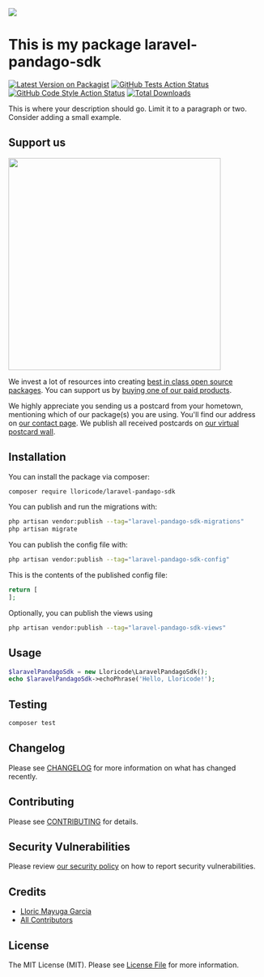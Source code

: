 
[<img src="https://github-ads.s3.eu-central-1.amazonaws.com/support-ukraine.svg?t=1" />](https://supportukrainenow.org)

# This is my package laravel-pandago-sdk

[![Latest Version on Packagist](https://img.shields.io/packagist/v/lloricode/laravel-pandago-sdk.svg?style=flat-square)](https://packagist.org/packages/lloricode/laravel-pandago-sdk)
[![GitHub Tests Action Status](https://img.shields.io/github/workflow/status/lloricode/laravel-pandago-sdk/run-tests?label=tests)](https://github.com/lloricode/laravel-pandago-sdk/actions?query=workflow%3Arun-tests+branch%3Amain)
[![GitHub Code Style Action Status](https://img.shields.io/github/workflow/status/lloricode/laravel-pandago-sdk/Check%20&%20fix%20styling?label=code%20style)](https://github.com/lloricode/laravel-pandago-sdk/actions?query=workflow%3A"Check+%26+fix+styling"+branch%3Amain)
[![Total Downloads](https://img.shields.io/packagist/dt/lloricode/laravel-pandago-sdk.svg?style=flat-square)](https://packagist.org/packages/lloricode/laravel-pandago-sdk)

This is where your description should go. Limit it to a paragraph or two. Consider adding a small example.

## Support us

[<img src="https://github-ads.s3.eu-central-1.amazonaws.com/laravel-pandago-sdk.jpg?t=1" width="419px" />](https://spatie.be/github-ad-click/laravel-pandago-sdk)

We invest a lot of resources into creating [best in class open source packages](https://spatie.be/open-source). You can support us by [buying one of our paid products](https://spatie.be/open-source/support-us).

We highly appreciate you sending us a postcard from your hometown, mentioning which of our package(s) you are using. You'll find our address on [our contact page](https://spatie.be/about-us). We publish all received postcards on [our virtual postcard wall](https://spatie.be/open-source/postcards).

## Installation

You can install the package via composer:

```bash
composer require lloricode/laravel-pandago-sdk
```

You can publish and run the migrations with:

```bash
php artisan vendor:publish --tag="laravel-pandago-sdk-migrations"
php artisan migrate
```

You can publish the config file with:

```bash
php artisan vendor:publish --tag="laravel-pandago-sdk-config"
```

This is the contents of the published config file:

```php
return [
];
```

Optionally, you can publish the views using

```bash
php artisan vendor:publish --tag="laravel-pandago-sdk-views"
```

## Usage

```php
$laravelPandagoSdk = new Lloricode\LaravelPandagoSdk();
echo $laravelPandagoSdk->echoPhrase('Hello, Lloricode!');
```

## Testing

```bash
composer test
```

## Changelog

Please see [CHANGELOG](CHANGELOG.md) for more information on what has changed recently.

## Contributing

Please see [CONTRIBUTING](https://github.com/spatie/.github/blob/main/CONTRIBUTING.md) for details.

## Security Vulnerabilities

Please review [our security policy](../../security/policy) on how to report security vulnerabilities.

## Credits

- [Lloric Mayuga Garcia](https://github.com/lloricode)
- [All Contributors](../../contributors)

## License

The MIT License (MIT). Please see [License File](LICENSE.md) for more information.
